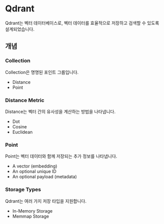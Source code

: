 # Qdrant

Qdrant는 벡터 데이터베이스로, 벡터 데이터를 효율적으로 저장하고 검색할 수 있도록 설계되었습니다.

## 개념

### Collection

Collection은 명명된 포인트 그룹입니다.

- Distance
- Point

### Distance Metric

Distance는 벡터 간의 유사성을 계산하는 방법을 나타냅니다.

- Dot
- Cosine
- Euclidean

### Point

Point는 벡터 데이터와 함께 저장되는 추가 정보를 나타냅니다.

- A vector (embedding)
- An optional unique ID
- An optional payload (metadata)

### Storage Types

Qdrant는 여러 가지 저장 타입을 지원합니다.

- In-Memory Storage
- Memmap Storage
